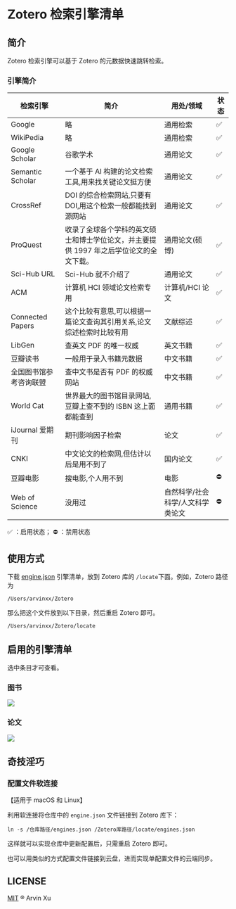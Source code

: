 # Zotero 检索引擎清单

## 简介

Zotero 检索引擎可以基于 Zotero 的元数据快速跳转检索。

### 引擎简介

| 检索引擎               | 简介                                                                                   | 用处/领域                        | 状态 |
| ---------------------- | -------------------------------------------------------------------------------------- | -------------------------------- | ---- |
| Google                 | 略                                                                                     | 通用检索                         | ✅   |
| WikiPedia              | 略                                                                                     | 通用检索                         | ✅   |
| Google Scholar         | 谷歌学术                                                                               | 通用论文                         | ✅   |
| Semantic Scholar       | 一个基于 AI 构建的论文检索工具,用来找关键论文挺方便                                    | 通用论文                         | ✅   |
| CrossRef               | DOI 的综合检索网站,只要有 DOI,用这个检索一般都能找到源网站                             | 通用论文                         | ✅   |
| ProQuest               | 收录了全球各个学科的英文硕士和博士学位论文，并主要提供 1997 年之后学位论文的全文下载。 | 通用论文(硕博)                   | ✅ ️ |
| Sci-Hub URL            | Sci-Hub 就不介绍了                                                                     | 通用论文                         | ✅   |
| ACM                    | 计算机 HCI 领域论文检索专用                                                            | 计算机/HCI 论文                  | ✅   |
| Connected Papers       | 这个比较有意思,可以根据一篇论文查询其引用关系,论文综述检索时比较有用                   | 文献综述                         | ✅   |
| LibGen                 | 查英文 PDF 的唯一权威                                                                  | 英文书籍                         | ✅   |
| 豆瓣读书               | 一般用于录入书籍元数据                                                                 | 中文书籍                         | ✅   |
| 全国图书馆参考咨询联盟 | 查中文书是否有 PDF 的权威网站                                                          | 中文书籍                         | ✅   |
| World Cat              | 世界最大的图书馆目录网站,豆瓣上查不到的 ISBN 这上面都能查到                            | 通用书籍                         | ✅   |
| iJournal 爱期刊        | 期刊影响因子检索                                                                       | 论文                         | ✅   |
| CNKI                   | 中文论文的检索网,但估计以后是用不到了                                                  | 国内论文                         | ✅   |
| 豆瓣电影               | 搜电影,个人用不到                                                                      | 电影                             | ⛔️  |
| Web of Science         | 没用过                                                                                 | 自然科学/社会科学/人文科学类论文 | ⛔️  |

✅ ：启用状态； ⛔️ ：禁用状态

## 使用方式

下载 [engine.json](https://raw.githubusercontent.com/arvinxx/zotero-enginelist/master/engines.json) 引擎清单，放到 Zotero 库的 `/locate`下面。例如，Zotero 路径为

```
/Users/arvinxx/Zotero
```

那么把这个文件放到以下目录，然后重启 Zotero 即可。

```
/Users/arvinxx/Zotero/locate
```

## 启用的引擎清单

选中条目才可查看。

### 图书

![](https://gw.alipayobjects.com/zos/antfincdn/1RZF5Wkvjm/4fd6a5bc-9392-48cb-891f-206d308dee43.png)

### 论文

![](https://gw.alipayobjects.com/zos/antfincdn/8mopbkZqpN/62ebb9ac-266b-4571-8265-8ef3562f7d96.png)

## 奇技淫巧

### 配置文件软连接

【适用于 macOS 和 Linux】

利用软连接将仓库中的 `engine.json` 文件链接到 Zotero 库下：

```
ln -s /仓库路径/engines.json /Zotero库路径/locate/engines.json
```

这样就可以实现仓库中更新配置后，只需重启 Zotero 即可。

也可以用类似的方式配置文件链接到云盘，进而实现单配置文件的云端同步。

## LICENSE

[MIT](./LICENSE) ® Arvin Xu
